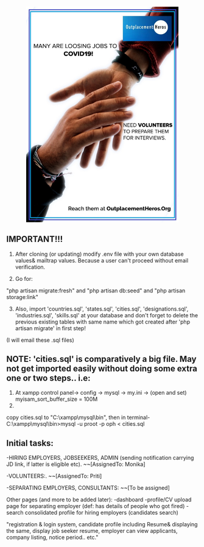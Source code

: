 <p align="center"><img src="https://github.com/Monika171/OutplacementHeroes/blob/master/public/profile_pic/oph.jpeg" width="400"></p>



## IMPORTANT!!!

1) After cloning (or updating) modify .env file with your own database values& mailtrap values. Because a user can't proceed without email verification.

2) Go for:

"php artisan migrate:fresh" and
"php artisan db:seed" and
"php artisan storage:link"

3) Also, import 'countries.sql', 'states.sql', 'cities.sql', 'designations.sql', 'industries.sql', 'skills.sql' at your database and don't forget to delete the previous existing tables with same name which got created after 'php artisan migrate' in first step!

(I will email these .sql files)

NOTE: 'cities.sql' is comparatively a big file. May not get imported easily without doing some extra one or two steps.. i.e:
-----------------
1) At
xampp control panel-> config -> mysql -> my.ini -> (open and set)
myisam_sort_buffer_size = 100M
2)
copy cities.sql to "C:\xampp\mysql\bin", then in terminal-
C:\xampp\mysql\bin>mysql -u proot -p oph < cities.sql


## Initial tasks:
-HIRING EMPLOYERS, JOBSEEKERS, ADMIN (sending notification carrying JD link, if latter is eligible etc).
~~[AssignedTo: Monika]

-VOLUNTEERS:.
~~[AssignedTo: Priti]

-SEPARATING EMPLOYERS, CONSULTANTS:
~~[To be assigned]


Other pages (and more to be added later):
-dashboard 
-profile/CV upload page for separating employer (def: has details of people who got fired)
-search consolidated profile for hiring employers (candidates search)

"registration & login system, candidate profile including Resume& displaying the same, display job seeker resume, employer can view applicants, company listing, notice period.. etc."

